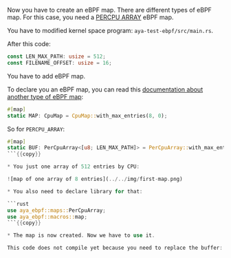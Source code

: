 Now you have to create an eBPF map. There are different types of eBPF map. For this case, you need a [PERCPU ARRAY](https://docs.ebpf.io/linux/map-type/BPF_MAP_TYPE_PERCPU_ARRAY/) eBPF map.

You have to modified kernel space program: `aya-test-ebpf/src/main.rs`.

After this code:

```rust
const LEN_MAX_PATH: usize = 512;
const FILENAME_OFFSET: usize = 16;
```

You have to add eBPF map.

To declare you an eBPF map, you can read this [documentation about another type of eBPF map](https://docs.rs/aya-ebpf/latest/aya_ebpf/maps/xdp/struct.CpuMap.html):
```rust
#[map]
static MAP: CpuMap = CpuMap::with_max_entries(8, 0);
```

So for `PERCPU_ARRAY`:
```rust
#[map]
static BUF: PerCpuArray<[u8; LEN_MAX_PATH]> = PerCpuArray::with_max_entries(1, 0);
```{{copy}}

* You just one array of 512 entries by CPU:

![map of one array of 8 entries](../../img/first-map.png)

* You also need to declare library for that:

```rust
use aya_ebpf::maps::PerCpuArray;
use aya_ebpf::macros::map;
```{{copy}}

* The map is now created. Now we have to use it.

This code does not compile yet because you need to replace the buffer: `let mut buf = [0u8; LEN_MAX_PATH];`
